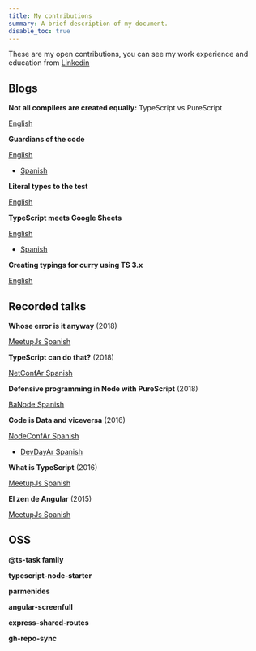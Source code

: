 ```yaml
---
title: My contributions
summary: A brief description of my document.
disable_toc: true
---
```


These are my open contributions, you can see my work experience and education from [Linkedin](https://www.linkedin.com/in/hrajchert/)

## Blogs

**Not all compilers are created equally:** TypeScript vs PureScript

[English](https://blog.logrocket.com/typescript-vs-purescript-not-all-compilers-are-created-equal-c16dadaa7d3e?source=---------2------------------)

**Guardians of the code**

[English](https://medium.com/@hernanrajchert/guardians-of-the-code-ec0e3d3bc06a?source=---------6------------------)
- [Spanish](https://medium.com/@hernanrajchert/guardianes-del-c%C3%B3digo-6cb69e1f93f1)

**Literal types to the test**

[English](https://medium.com/@hernanrajchert/literal-types-to-the-test-fb989d2d0c4a)

**TypeScript meets Google Sheets**

[English](https://medium.com/@hernanrajchert/typescript-meets-google-sheets-a4be3891af85)
- [Spanish](https://medium.com/@hernanrajchert/typescript-conoce-a-google-sheets-b96a6d2937b3)


**Creating typings for curry using TS 3.x**

[English](https://medium.com/@hernanrajchert/creating-typings-for-curry-using-ts-3-x-956da2780bbf)

## Recorded talks


**Whose error is it anyway** (2018)

[MeetupJs Spanish](https://www.meetup.com/NG-BAIRES/events/256418497/)

**TypeScript can do that?** (2018)

[NetConfAr Spanish](https://www.youtube.com/watch?v=56s94hJBs1Q)

**Defensive programming in Node with PureScript** (2018)

[BaNode Spanish](https://www.youtube.com/watch?v=TCLo7D-acBI)

**Code is Data and viceversa** (2016)

[NodeConfAr Spanish](https://www.youtube.com/watch?v=DKliwV3QdnU)
- [DevDayAr Spanish](https://www.youtube.com/watch?v=L7t3VWMhcsQ)

**What is TypeScript** (2016)

[MeetupJs Spanish](https://www.youtube.com/watch?v=W8zpuxuGlqU)

**El zen de Angular** (2015)

[MeetupJs Spanish](https://www.youtube.com/watch?v=G6m2X5pOevg)

## OSS

**@ts-task family**

**typescript-node-starter**

**parmenides**

**angular-screenfull**

**express-shared-routes**

**gh-repo-sync**
